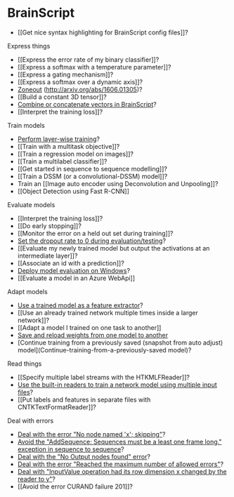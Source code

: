 # BrainScript 

* [[Get nice syntax highlighting for BrainScript config files]]? 

Express things 

* [[Express the error rate of my binary classifier]]? 
* [[Express a softmax with a temperature parameter]]? 
* [[Express a gating mechanism]]? 
* [[Express a softmax over a dynamic axis]]? 
* [Zoneout](Implement-Zoneout) (http://arxiv.org/abs/1606.01305)? 
* [[Build a constant 3D tensor]]? 
* [Combine or concatenate vectors in BrainScript](Build-a-constant-3D-tensor)? 
* [[Interpret the training loss]]?

Train models 

* [Perform layer-wise training](Layer-wise-training)? 
* [[Train with a multitask objective]]? 
* [[Train a regression model on images]]? 
* [[Train a multilabel classifier]]? 
* [[Get started in sequence to sequence modelling]]? 
* [[Train a DSSM (or a convolutional-DSSM) model]]? 
* Train an [[Image auto encoder using Deconvolution and Unpooling]]?
* [[Object Detection using Fast R-CNN]]

Evaluate models 

* [[Interpret the training loss]]?
* [[Do early stopping]]? 
* [[Monitor the error on a held out set during training]]?  
* [Set the dropout rate to 0 during evaluation/testing](Dropout-during-evaluation)? 
* [[Evaluate my newly trained model but output the activations at an intermediate layer]]? 
* [[Associate an id with a prediction]]? 
* [Deploy model evaluation on Windows](https://github.com/Microsoft/CNTK/wiki/CNTK-Evaluation-Overview#eval-samples-in-cntk-binary-download-package-for-windows)? 
* [[Evaluate a model in an Azure WebApi]] 

Adapt models 

* [Use a trained model as a feature extractor](How-do-I-use-a-trained-model-as-a-feature-extractor)? 
* [[Use an already trained network multiple times inside a larger network]]? 
* [[Adapt a model I trained on one task to another]] 
* [Save and reload weights from one model to another](Adapt-a-model-I-trained-on-one-task-to-another) 
* [Continue training from a previously saved (snapshot from auto adjust) model](Continue-training-from-a-previously-saved model)? 

Read things 

* [[Specify multiple label streams with the HTKMLFReader]]? 
* [Use the built-in readers to train a network model using multiple input files](Use-built-in-readers-with-multiple-inputs)? 
* [[Put labels and features in separate files with CNTKTextFormatReader]]?

Deal with errors 

* [Deal with the error "No node named 'x'; skipping"](Deal-with-the-error-'No-node-named-'x';-skipping')? 
* [Avoid the "AddSequence: Sequences must be a least one frame long." exception in sequence to sequence](Avoid-AddSequence-Exception)? 
* [Deal with the "No Output nodes found" error](Deal-with-the-'No-Output-nodes-found'-error)? 
* [Deal with the error "Reached the maximum number of allowed errors"](Deal-with-the-error-'Reached-the-maximum-number-of-allowed-errors')? 
* [Deal with "InputValue operation had its row dimension x changed by the reader to y"](Compatible-dimensions-in-reader-and-config)? 
* [[Avoid the error CURAND failure 201]]? 

